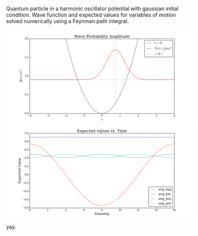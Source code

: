Quantum particle in a harmonic oscillator potential with gaussian initial condition. Wave function and expected values for variables of motion solved numerically using a Feynman path integral.

![alt text](plots/wave_evolution.gif)
![alt text](plots/expected.png)

yay.